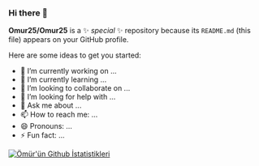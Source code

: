 ### Hi there 👋

**Omur25/Omur25** is a ✨ _special_ ✨ repository because its `README.md` (this file) appears on your GitHub profile.

Here are some ideas to get you started:

- 🔭 I’m currently working on ...
- 🌱 I’m currently learning ...
- 👯 I’m looking to collaborate on ...
- 🤔 I’m looking for help with ...
- 💬 Ask me about ...
- 📫 How to reach me: ...
- 😄 Pronouns: ...
- ⚡ Fun fact: ...

[![Ömür'ün Github İstatistikleri](https://github-readme-stats.vercel.app/api?username=Omur25&theme=radical&show_icons=true)](https://github.com/anuraghazra/github-readme-stats)

